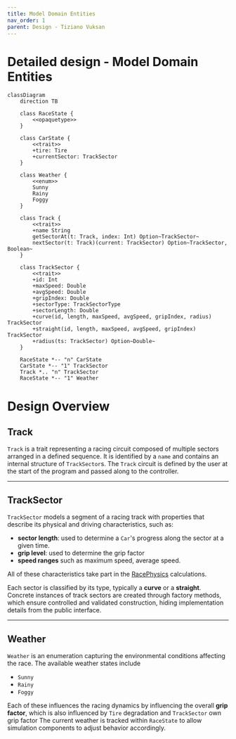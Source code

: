 ```yaml
---
title: Model Domain Entities
nav_order: 1
parent: Design - Tiziano Vuksan
---
```


# Detailed design - Model Domain Entities

```mermaid
classDiagram
    direction TB

    class RaceState {
        <<opaquetype>>
    }

    class CarState {
        <<trait>>
        +tire: Tire
        +currentSector: TrackSector
    }

    class Weather {
        <<enum>>
        Sunny
        Rainy
        Foggy
    }

    class Track {
        <<trait>>
        +name String
        getSectorAt(t: Track, index: Int) Option~TrackSector~
        nextSector(t: Track)(current: TrackSector) Option~TrackSector, Boolean~
    }

    class TrackSector {
        <<trait>>
        +id: Int
        +maxSpeed: Double
        +avgSpeed: Double
        +gripIndex: Double
        +sectorType: TrackSectorType
        +sectorLength: Double
        +curve(id, length, maxSpeed, avgSpeed, gripIndex, radius) TrackSector
        +straight(id, length, maxSpeed, avgSpeed, gripIndex) TrackSector
        +radius(ts: TrackSector) Option~Double~
    }

    RaceState *-- "n" CarState
    CarState *-- "1" TrackSector
    Track *.. "n" TrackSector
    RaceState *-- "1" Weather

```

# Design Overview

## Track

`Track` is a trait representing a racing circuit composed of multiple sectors arranged in a defined sequence. It is
identified by a `name` and contains an internal structure of `TrackSector`s. The `Track` circuit is defined by the user
at the start of the program and passed along to the controller.

---

## TrackSector

`TrackSector` models a segment of a racing track with properties that describe its physical and driving characteristics,
such as:

- **sector length**: used to determine a `Car`'s progress along the sector at a given time.
- **grip level**: used to determine the grip factor
- **speed ranges** such as maximum speed, average speed.

All of these characteristics take part in the [RacePhysics](./physics.md) calculations.

Each sector is classified by its type, typically a **curve** or a **straight**.
Concrete instances of track sectors are created through factory methods, which ensure controlled and validated
construction, hiding implementation details from the public interface.

---

## Weather

`Weather` is an enumeration capturing the environmental conditions affecting the race. The available weather states
include

- `Sunny`
- `Rainy`
- `Foggy`

Each of these influences the racing dynamics by influencing the overall **grip factor**, which is also influenced by
`Tire` degradation and `TrackSector` own grip factor
The current weather is tracked within `RaceState` to allow simulation components to adjust behavior accordingly.
